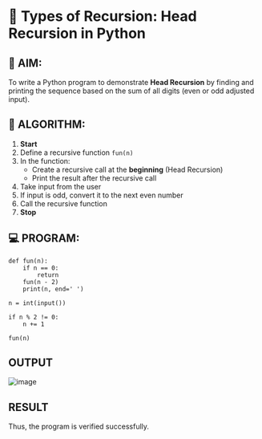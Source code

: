 # 🔁 Types of Recursion: Head Recursion in Python

## 🎯 AIM:
To write a Python program to demonstrate **Head Recursion** by finding and printing the sequence based on the sum of all digits (even or odd adjusted input).

## 🧠 ALGORITHM:

1. **Start**
2. Define a recursive function `fun(n)`
3. In the function:
   - Create a recursive call at the **beginning** (Head Recursion)
   - Print the result after the recursive call
4. Take input from the user
5. If input is odd, convert it to the next even number
6. Call the recursive function
7. **Stop**

## 💻 PROGRAM:
```
def fun(n):
    if n == 0:
        return
    fun(n - 2)        
    print(n, end=' ') 

n = int(input())

if n % 2 != 0:
    n += 1

fun(n)
```

## OUTPUT
![image](https://github.com/user-attachments/assets/231d80e5-e0f1-4799-8de5-fceff2d9be43)

## RESULT
Thus, the program is verified successfully.
